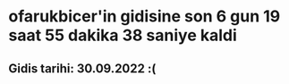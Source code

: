 # ofarukbicer'in gidisine son 6 gun 19 saat 55 dakika 38 saniye kaldi

## Gidis tarihi: 30.09.2022 :(